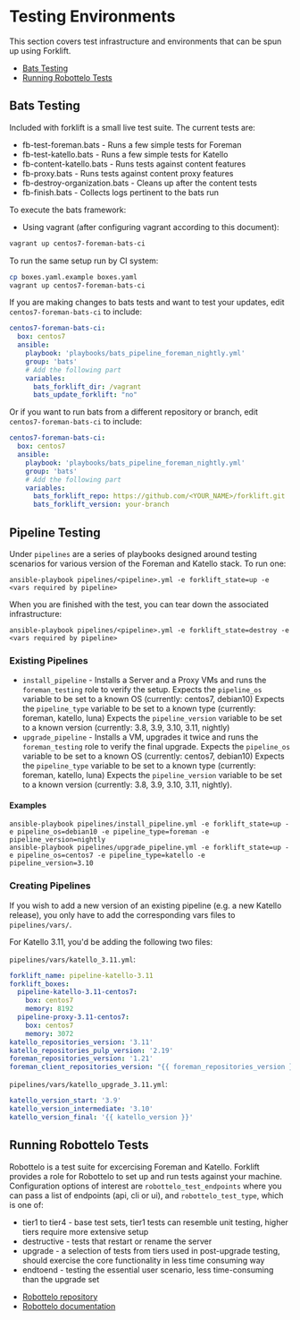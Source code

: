 # Testing Environments

This section covers test infrastructure and environments that can be spun up using Forklift.

 * [Bats Testing](#bats-testing)
 * [Running Robottelo Tests](#running-robottelo-tests)

## Bats Testing

Included with forklift is a small live test suite.  The current tests are:

  * fb-test-foreman.bats - Runs a few simple tests for Foreman
  * fb-test-katello.bats - Runs a few simple tests for Katello
  * fb-content-katello.bats - Runs tests against content features
  * fb-proxy.bats - Runs tests against content proxy features
  * fb-destroy-organization.bats - Cleans up after the content tests
  * fb-finish.bats - Collects logs pertinent to the bats run

To execute the bats framework:

 * Using vagrant (after configuring vagrant according to this document):

```bash
vagrant up centos7-foreman-bats-ci
```

To run the same setup run by CI system:

```bash
cp boxes.yaml.example boxes.yaml
vagrant up centos7-foreman-bats-ci
```

If you are making changes to bats tests and want to test your updates, edit `centos7-foreman-bats-ci` to include:

```yaml
centos7-foreman-bats-ci:
  box: centos7
  ansible:
    playbook: 'playbooks/bats_pipeline_foreman_nightly.yml'
    group: 'bats'
    # Add the following part
    variables:
      bats_forklift_dir: /vagrant
      bats_update_forklift: "no"
```

Or if you want to run bats from a different repository or branch, edit `centos7-foreman-bats-ci` to include:

```yaml
centos7-foreman-bats-ci:
  box: centos7
  ansible:
    playbook: 'playbooks/bats_pipeline_foreman_nightly.yml'
    group: 'bats'
    # Add the following part
    variables:
      bats_forklift_repo: https://github.com/<YOUR_NAME>/forklift.git
      bats_forklift_version: your-branch
```

## Pipeline Testing

Under `pipelines` are a series of playbooks designed around testing scenarios for various version of the Foreman and Katello stack. To run one:

    ansible-playbook pipelines/<pipeline>.yml -e forklift_state=up -e <vars required by pipeline>

When you are finished with the test, you can tear down the associated infrastructure:

    ansible-playbook pipelines/<pipeline>.yml -e forklift_state=destroy -e <vars required by pipeline>

### Existing Pipelines

* `install_pipeline` - Installs a Server and a Proxy VMs and runs the `foreman_testing` role to verify the setup.
  Expects the `pipeline_os` variable to be set to a known OS (currently: centos7, debian10)
  Expects the `pipeline_type` variable to be set to a known type (currently: foreman, katello, luna)
  Expects the `pipeline_version` variable to be set to a known version (currently: 3.8, 3.9, 3.10, 3.11, nightly)
* `upgrade_pipeline` - Installs a VM, upgrades it twice and runs the `foreman_testing` role to verify the final upgrade.
  Expects the `pipeline_os` variable to be set to a known OS (currently: centos7, debian10)
  Expects the `pipeline_type` variable to be set to a known type (currently: foreman, katello, luna)
  Expects the `pipeline_version` variable to be set to a known version (currently: 3.8, 3.9, 3.10, 3.11, nightly).

#### Examples

    ansible-playbook pipelines/install_pipeline.yml -e forklift_state=up -e pipeline_os=debian10 -e pipeline_type=foreman -e pipeline_version=nightly
    ansible-playbook pipelines/upgrade_pipeline.yml -e forklift_state=up -e pipeline_os=centos7 -e pipeline_type=katello -e pipeline_version=3.10

### Creating Pipelines

If you wish to add a new version of an existing pipeline (e.g. a new Katello release), you only have to add the corresponding vars files to `pipelines/vars/`.

For Katello 3.11, you'd be adding the following two files:

`pipelines/vars/katello_3.11.yml`:
```yaml
forklift_name: pipeline-katello-3.11
forklift_boxes:
  pipeline-katello-3.11-centos7:
    box: centos7
    memory: 8192
  pipeline-proxy-3.11-centos7:
    box: centos7
    memory: 3072
katello_repositories_version: '3.11'
katello_repositories_pulp_version: '2.19'
foreman_repositories_version: '1.21'
foreman_client_repositories_version: "{{ foreman_repositories_version }}"
```

`pipelines/vars/katello_upgrade_3.11.yml`:
```yaml
katello_version_start: '3.9'
katello_version_intermediate: '3.10'
katello_version_final: '{{ katello_version }}'
```

## Running Robottelo Tests

Robottelo is a test suite for excercising Foreman and Katello. Forklift provides a role for Robottelo to set up and run tests against your machine. Configuration options of interest are `robottelo_test_endpoints` where you can pass a list of endpoints (api, cli or ui), and `robottelo_test_type`, which is one of:

- tier1 to tier4 - base test sets, tier1 tests can resemble unit testing, higher tiers require more extensive setup
- destructive - tests that restart or rename the server
- upgrade - a selection of tests from tiers used in post-upgrade testing, should exercise the core functionality in less time consuming way
- endtoend - testing the essential user scenario, less time-consuming than the upgrade set

 * [Robottelo repository](https://github.com/SatelliteQE/robottelo)
 * [Robottelo documentation](https://robottelo.readthedocs.io/en/latest/)
